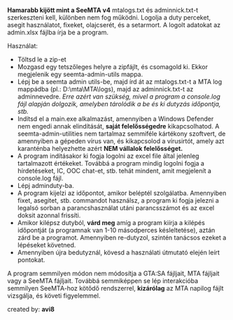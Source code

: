 **Hamarabb kijött mint a SeeMTA v4**
mtalogs.txt és adminnick.txt-t szerkeszteni kell, különben nem fog működni.
Logolja a duty perceket, asegit használatot, fixeket, olajcserét, és a setarmort.
A logolt adatokat az admin.xlsx fájlba írja be a program.

Használat:

- Töltsd le a zip-et
- Mozgasd egy tetszőleges helyre a zipfájlt, és csomagold ki. Ekkor megjelenik egy seemta-admin-utils mappa.
- Lépj be a seemta admin utils-be, majd írd át az mtalogs.txt-t a MTA log mappádba (pl.: D:\mta\MTA\logs), majd az adminnick.txt-t az adminnevedre. _Erre azért van szükség, mivel a program a console.log fájl alapján dolgozik, amelyben tárolódik a be és ki dutyzás időpontja, stb._
- Indítsd el a main.exe alkalmazást, amennyiben a Windows Defender nem engedi annak elindítását, **saját felelősségedre** kikapcsolhatod. A seemta-admin-utilities nem tartalmaz semmiféle kártékony szoftvert, de amennyiben a gépeden vírus van, és kikapcsolod a vírusirtót, amely azt karanténba helyezhette azért **NEM vállalok felelősséget.**
- A program indításakor ki fogja logolni az excel file által jelenleg tartalmazott értékeket. Továbbá a program mindig logolni fogja a hírdetéseket, IC, OOC chat-et, stb. tehát mindent, amit megjelenít a console.log fájl.
- Lépj adminduty-ba.
- A program kijelzi az időpontot, amikor beléptél szolgálatba. Amennyiben fixet, asegitet, stb. commandot használsz, a program ki fogja jelezni a legalsó sorban a parancshasználat utáni parancsszámot és az excel doksit azonnal frissíti.
- Amikor kilépsz dutyból, **várd meg** amíg a program kiírja a kilépés időpontját (a programnak van 1-10 másodperces késleltetése), aztán zárd be a programot. Amennyiben re-dutyzol, szintén tanácsos ezeket a lépéseket követned.
- Amennyiben újra bedutyznál, kövesd a használati útmutató elején leírt pontokat.

A program semmilyen módon nem módosítja a GTA:SA fájljait, MTA fájljait vagy a SeeMTA fájljait. Továbbá semmiképpen se lép interakcióba semmilyen SeeMTA-hoz kötődő rendszerrel, **kizárólag** az MTA napilog fájlt vizsgálja, és követi figyelemmel. 

created by: **avi8**
